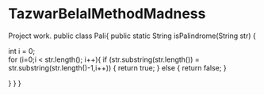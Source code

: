 # TazwarBelalMethodMadness
Project work.
public class Pali{
public static String isPalindrome(String str)
{
    

 int i = 0;  
 for (i=0;i < str.length(); i++){
if (str.substring(str.length()) = str.substring(str.length()-1,i++))
    {
        return true;
    }
    else 
    {
        return false;
    }
    
}
}
}
